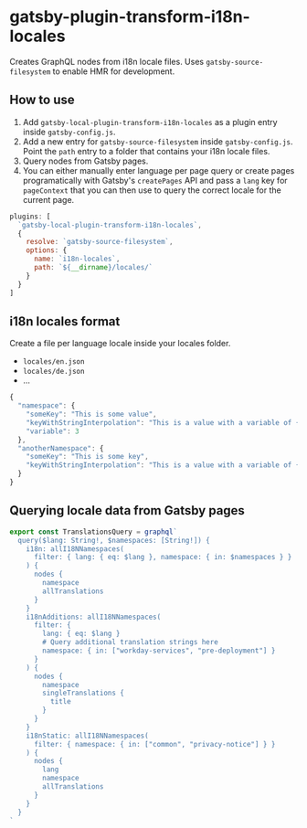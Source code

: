 # gatsby-plugin-transform-i18n-locales

Creates GraphQL nodes from i18n locale files. Uses `gatsby-source-filesystem` to enable HMR for development.

## How to use

1. Add `gatsby-local-plugin-transform-i18n-locales` as a plugin entry inside `gatsby-config.js`.
1. Add a new entry for `gatsby-source-filesystem` inside `gatsby-config.js`. Point the `path` entry to a folder that contains your i18n locale files.
1. Query nodes from Gatsby pages.
1. You can either manually enter language per page query or create pages programatically with Gatsby's `createPages` API and pass a `lang` key for `pageContext` that you can then use to query the correct locale for the current page.

```js
plugins: [
  `gatsby-local-plugin-transform-i18n-locales`,
  {
    resolve: `gatsby-source-filesystem`,
    options: {
      name: `i18n-locales`,
      path: `${__dirname}/locales/`
    }
  }
]
```

## i18n locales format

Create a file per language locale inside your locales folder.

- `locales/en.json`
- `locales/de.json`
- ...

```js
{
  "namespace": {
    "someKey": "This is some value",
    "keyWithStringInterpolation": "This is a value with a variable of {{variable}}",
    "variable": 3
  },
  "anotherNamespace": {
    "someKey": "This is some key",
    "keyWithStringInterpolation": "This is a value with a variable of {{variable}}"
  }
}
```

## Querying locale data from Gatsby pages

```js
export const TranslationsQuery = graphql`
  query($lang: String!, $namespaces: [String!]) {
    i18n: allI18NNamespaces(
      filter: { lang: { eq: $lang }, namespace: { in: $namespaces } }
    ) {
      nodes {
        namespace
        allTranslations
      }
    }
    i18nAdditions: allI18NNamespaces(
      filter: {
        lang: { eq: $lang }
        # Query additional translation strings here
        namespace: { in: ["workday-services", "pre-deployment"] }
      }
    ) {
      nodes {
        namespace
        singleTranslations {
          title
        }
      }
    }
    i18nStatic: allI18NNamespaces(
      filter: { namespace: { in: ["common", "privacy-notice"] } }
    ) {
      nodes {
        lang
        namespace
        allTranslations
      }
    }
  }
`
```
